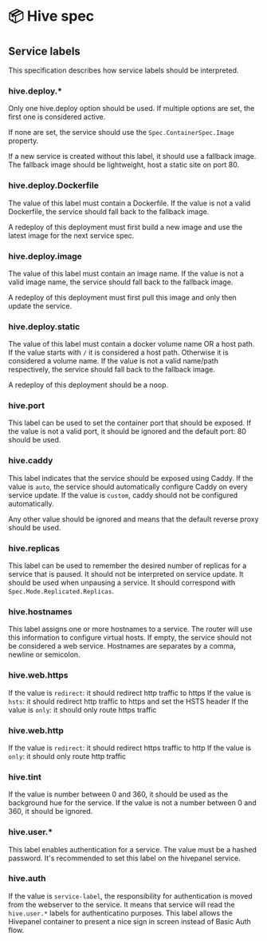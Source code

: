 # 📦 Hive spec

## Service labels

This specification describes how service labels should be interpreted.

### hive.deploy.\*

Only one hive.deploy option should be used. If multiple options are set, the first one is considered active.

If none are set, the service should use the `Spec.ContainerSpec.Image` property.

If a new service is created without this label, it should use a fallback image. The fallback image should be lightweight, host a static site on port 80.

### hive.deploy.Dockerfile

The value of this label must contain a Dockerfile. If the value is not a valid Dockerfile, the service should fall back to the fallback image.

A redeploy of this deployment must first build a new image and use the latest image for the next service spec.

### hive.deploy.image

The value of this label must contain an image name. If the value is not a valid image name, the service should fall back to the fallback image.

A redeploy of this deployment must first pull this image and only then update the service.

### hive.deploy.static

The value of this label must contain a docker volume name OR a host path. If the value starts with `/` it is considered a host path. Otherwise it is considered a volume name. If the value is not a valid name/path respectively, the service should fall back to the fallback image.

A redeploy of this deployment should be a noop.

### hive.port

This label can be used to set the container port that should be exposed. If the value is not a valid port, it should be ignored and the default port: 80 should be used.

### hive.caddy

This label indicates that the service should be exposed using Caddy. If the value is `auto`, the service should automatically configure Caddy on every service update. If the value is `custom`, caddy should not be configured automatically.

Any other value should be ignored and means that the default reverse proxy should be used.

### hive.replicas

This label can be used to remember the desired number of replicas for a service that is paused. It should not be interpreted on service update. It should be used when unpausing a service. It should correspond with `Spec.Mode.Replicated.Replicas`.

### hive.hostnames

This label assigns one or more hostnames to a service. The router will use this information to configure virtual hosts. If empty, the service should not be considered a web service. Hostnames are separates by a comma, newline or semicolon.

### hive.web.https

If the value is `redirect`: it should redirect http traffic to https
If the value is `hsts`: it should redirect http traffic to https and set the HSTS header
If the value is `only`: it should only route https traffic

### hive.web.http

If the value is `redirect`: it should redirect https traffic to http
If the value is `only`: it should only route http traffic

### hive.tint

If the value is number between 0 and 360, it should be used as the background hue for the service. If the value is not a number between 0 and 360, it should be ignored.

### hive.user.\*

This label enables authentication for a service. The value must be a hashed password. It's recommended to set this label on the hivepanel service.

### hive.auth

If the value is `service-label`, the responsibility for authentication is moved from the webserver to the service. It means that service will read the `hive.user.*` labels for authenticatino purposes. This label allows the Hivepanel container to present a nice sign in screen instead of Basic Auth flow.

<!-- curl -sSL https://get.docker.com | sh

docker run --rm -i -v /var/run/docker.sock:/var/run/docker.sock:ro -p 23077:80 thgh/hivepanel -->
